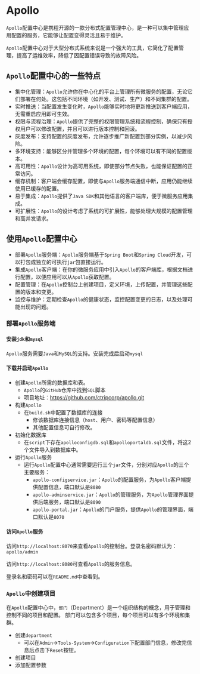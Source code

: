 # Apollo

`Apollo`配置中心是携程开源的一款分布式配置管理中心，是一种可以集中管理应用配置的服务，它能够让配置变得灵活且易于维护。

`Apollo`配置中心对于大型分布式系统来说是一个强大的工具，它简化了配置管理，提高了运维效率，降低了因配置错误导致的故障风险。

## `Apollo`配置中心的一些特点

- 集中化管理：`Apollo`允许你在中心化的平台上管理所有微服务的配置，无论它们部署在何处。这包括不同环境（如开发、测试、生产）和不同集群的配置。
- 实时推送：当配置发生变化时，`Apollo`能够实时地将更新推送到客户端应用，无需重启应用即可生效。
- 权限与流程治理：`Apollo`提供了完整的权限管理系统和流程控制，确保只有授权用户可以修改配置，并且可以进行版本控制和回滚。
- 灰度发布：支持配置的灰度发布，允许逐步推广新配置到部分实例，以减少风险。
- 多环境支持：能够区分并管理多个环境的配置，每个环境可以有不同的配置版本。
- 高可用性：`Apollo`设计为高可用系统，即使部分节点失败，也能保证配置的正常访问。
- 缓存机制：客户端会缓存配置，即使与`Apollo`服务端通信中断，应用仍能继续使用已缓存的配置。
- 易于集成：`Apollo`提供了`Java SDK`和其他语言的客户端库，便于微服务应用集成。
- 可扩展性：`Apollo`的设计考虑了系统的可扩展性，能够处理大规模的配置管理和高并发请求。


## 使用`Apollo`配置中心

- 部署`Apollo`服务端：`Apollo`服务端基于`Spring Boot`和`Spring Cloud`开发，可以打包成独立的可执行`jar`包直接运行。
- 集成`Apollo`客户端：在你的微服务应用中引入`Apollo`的客户端库，根据文档进行配置，以便应用可以从`Apollo`获取配置。
- 配置管理：在`Apollo`控制台上创建项目，定义环境，上传配置，并管理这些配置的版本和变更。
- 监控与维护：定期检查`Apollo`的健康状态，监控配置变更的日志，以及处理可能出现的问题。

### 部署`Apollo`服务端

#### 安装`jdk`和`mysql`
`Apollo`服务需要`Java`和`MySQL`的支持。安装完成后启动`mysql`

#### 下载并启动`Apollo`
- 创建`Apollo`所需的数据库和表。
    - `Apollo`的`GitHub`仓库中找到`SQL`脚本
    - 项目地址：https://github.com/ctripcorp/apollo.git
- 构建`Apollo`
  - 在`build.sh`中配置了数据库的连接
      - 修该数据库连接信息（`host`、用户、密码等配置信息）
      - 其他配置信息可自行修改。
- 初始化数据库
    - 在`script`下存在`apolloconfigdb.sql`和`apolloportaldb.sql`文件，将这2个文件导入到数据库中。
- 运行`Apollo`服务
    - 运行`Apollo`配置中心通常需要运行三个`jar`文件，分别对应`Apollo`的三个主要服务：
        - `apollo-configservice.jar`：`Apollo`的配置服务，为`Apollo`客户端提供配置信息，端口默认是`8080`
        - `apollo-adminservice.jar`：`Apollo`的管理服务，为`Apollo`管理界面提供后端服务，端口默认是`8090`
        - `apollo-portal.jar`：`Apollo`的门户服务，提供`Apollo`的管理界面，端口默认是`8070`

#### 访问`Apollo`服务

访问`http://localhost:8070`来查看`Apollo`的控制台。登录名密码默认为：`apollo/admin`

访问`http://localhost:8080`可查看`Apollo`的服务信息。

登录名和密码可以在`README.md`中查看到。

### `Apollo`中创建项目
在`Apollo`配置中心中，`部门`（Department）是一个组织结构的概念，用于管理和控制不同的项目和配置。
部门可以包含多个项目，每个项目可以有多个环境和集群。

- 创建`department`
  - 可以在`Admin`->`Tools-System`->`Configuration`下配置部门信息，修改完信息后点击下`Reset`按钮。
- 创建项目
- 添加配置参数
